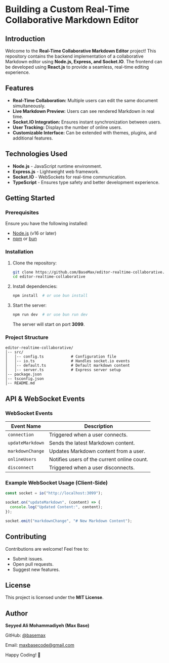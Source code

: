 # Building a Custom Real-Time Collaborative Markdown Editor

## Introduction

Welcome to the **Real-Time Collaborative Markdown Editor** project! This repository contains the backend implementation of a collaborative Markdown editor using **Node.js, Express, and Socket.IO**. The frontend can be developed using **React.js** to provide a seamless, real-time editing experience.

## Features

- **Real-Time Collaboration:** Multiple users can edit the same document simultaneously.
- **Live Markdown Preview:** Users can see rendered Markdown in real time.
- **Socket.IO Integration:** Ensures instant synchronization between users.
- **User Tracking:** Displays the number of online users.
- **Customizable Interface:** Can be extended with themes, plugins, and additional features.

## Technologies Used

- **Node.js** - JavaScript runtime environment.
- **Express.js** - Lightweight web framework.
- **Socket.IO** - WebSockets for real-time communication.
- **TypeScript** - Ensures type safety and better development experience.

## Getting Started

### Prerequisites

Ensure you have the following installed:

- [Node.js](https://nodejs.org/) (v16 or later)
- [npm](https://www.npmjs.com/) or [bun](https://bun.sh/)

### Installation

1. Clone the repository:

   ```sh
   git clone https://github.com/BaseMax/editor-realtime-collaborative.git
   cd editor-realtime-collaborative
   ```

2. Install dependencies:

   ```sh
   npm install  # or use bun install
   ```

3. Start the server:

   ```sh
   npm run dev  # or use bun run dev
   ```

   The server will start on port **3099**.

### Project Structure

```
editor-realtime-collaborative/
│-- src/
│   │-- config.ts            # Configuration file
│   │-- io.ts                # Handles socket.io events
│   │-- default.ts           # Default markdown content
│   │-- server.ts            # Express server setup
│-- package.json
│-- tsconfig.json
│-- README.md
```

## API & WebSocket Events

### WebSocket Events

| Event Name       | Description |
|-----------------|-------------|
| `connection`    | Triggered when a user connects. |
| `updateMarkdown` | Sends the latest Markdown content. |
| `markdownChange` | Updates Markdown content from a user. |
| `onlineUsers`   | Notifies users of the current online count. |
| `disconnect`    | Triggered when a user disconnects. |

### Example WebSocket Usage (Client-Side)

```js
const socket = io("http://localhost:3099");

socket.on("updateMarkdown", (content) => {
  console.log("Updated Content:", content);
});

socket.emit("markdownChange", "# New Markdown Content");
```

## Contributing

Contributions are welcome! Feel free to:

- Submit issues.
- Open pull requests.
- Suggest new features.

## License

This project is licensed under the **MIT License**.

## Author

**Seyyed Ali Mohammadiyeh (Max Base)**

GitHub: [@basemax](https://github.com/BaseMax)  

Email: maxbasecode@gmail.com

Happy Coding! 🚀
